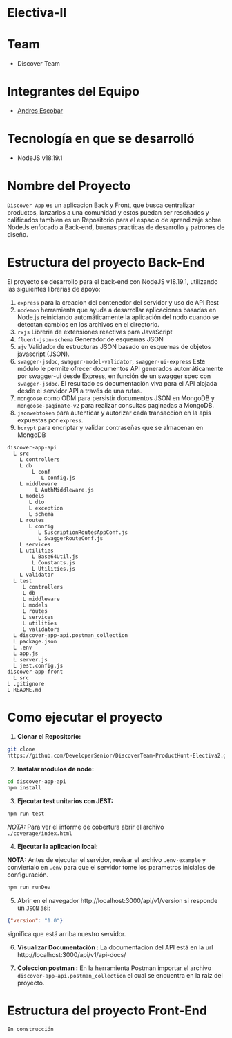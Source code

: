 
# Electiva-II
# Team
- Discover Team
# Integrantes del Equipo
- [Andres Escobar](https://github.com/DeveloperSenior)
# Tecnología en que se desarrolló
- NodeJS v18.19.1
# Nombre del Proyecto
`Discover App` es un aplicacion Back y Front, que busca centralizar productos, lanzarlos a una comunidad y estos puedan ser reseñados y calificados tambien es un Repositorio para el espacio de aprendizaje sobre NodeJs enfocado a Back-end, buenas practicas de desarrollo y patrones de diseño.
# Estructura del proyecto Back-End
El proyecto se desarrollo para el back-end con NodeJS v18.19.1, utilizando las siguientes librerias de apoyo:

1. `express` para la creacion del contenedor del 
servidor y uso de API Rest
2. `nodemon` herramienta que ayuda a desarrollar aplicaciones basadas en Node.js reiniciando automáticamente la aplicación del nodo cuando se detectan cambios en los archivos en el directorio.
3. `rxjs` Libreria de extensiones reactivas para JavaScript
4. `fluent-json-schema` Generador de esquemas JSON
5. `ajv` Validador de estructuras JSON basado en esquemas de objetos javascript (JSON).
6. `swagger-jsdoc`, `swagger-model-validator`, `swagger-ui-express` Este módulo le permite ofrecer documentos API generados automáticamente por swagger-ui desde Express, en función de un swagger spec con `swagger-jsdoc`. El resultado es documentación viva para el API alojada desde el servidor API a través de una rutas.
7. `mongoose` como ODM para persistir documentos JSON en MongoDB y `mongoose-paginate-v2` para realizar consultas paginadas a MongoDB.
8. `jsonwebtoken` para autenticar y autorizar cada transaccion en la apis expuestas por `express`.
9. `bcrypt` para encriptar y validar contraseñas que se almacenan en MongoDB

```
discover-app-api
  L src
    L controllers
    L db
        L conf
           L config.js
    L middleware
         L AuthMiddleware.js
    L models
       L dto
       L exception
       L schema
    L routes
       L config
          L SuscriptionRoutesAppConf.js
          L SwaggerRouteConf.js
    L services
    L utilities
        L Base64Util.js
        L Constants.js
        L Utilities.js
    L validator
  L test
     L controllers
     L db
     L middleware
     L models
     L routes
     L services
     L utilities
     L validators
  L discover-app-api.postman_collection
  L package.json
  L .env
  L app.js
  L server.js
  L jest.config.js
discover-app-front
  L src
L .gitignore
L README.md
``` 

# Como ejecutar el proyecto
1. **Clonar el Repositorio:**
```bash
git clone
https://github.com/DeveloperSenior/DiscoverTeam-ProductHunt-Electiva2.git
```
2. **Instalar modulos de node:**
```bash
cd discover-app-api
npm install
```
3. **Ejecutar test unitarios con JEST:**
```bash
npm run test
```
*NOTA:* Para ver el informe de cobertura abrir el archivo `./coverage/index.html`

4. **Ejecutar la aplicacion local:**

**NOTA:** Antes de ejecutar el servidor, revisar el archivo `.env-example` y conviertalo en `.env` para que el servidor tome los parametros iniciales de configuración. 
```bash
npm run runDev
```
5. Abrir en el navegador http://localhost:3000/api/v1/version si responde un `JSON` asi:
```json
{"version": "1.0"}
```
significa que está arriba nuestro servidor.

6. **Visualizar Documentación :**
La documentacion del API está en la url http://localhost:3000/api/v1/api-docs/

6. **Coleccion postman :**
En la herramienta Postman importar el archivo `discover-app-api.postman_collection` el cual se encuentra en la raiz del proyecto.


# Estructura del proyecto Front-End

`En construcción`